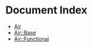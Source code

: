 Document Index
===============

- [Air](docs/Air.md)
- [Air::Base](docs/Air/Base.md)
- [Air::Functional](docs/Air/Functional.md)
